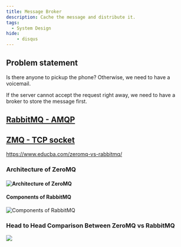 ```yaml
---
title: Message Broker
description: Cache the message and distribute it.
tags:
  - System Design
hide:
    - disqus
---
```


## Problem statement

Is there anyone to pickup the phone? Otherwise, we need to have a voicemail.

If the server cannot accept the request right away, we need to have a broker to store the message first.



## [RabbitMQ - AMQP](https://www.erlang-solutions.com/blog/an-introduction-to-rabbitmq-what-is-rabbitmq/)

## [ZMQ - TCP socket](http://wiki.zeromq.org/docs:introduction)

https://www.educba.com/zeromq-vs-rabbitmq/

### Architecture of ZeroMQ

#### ![Architecture of ZeroMQ](https://cdn.educba.com/academy/wp-content/uploads/2020/02/Z-vs-R.png.webp)

#### Components of RabbitMQ

![Components of RabbitMQ](https://cdn.educba.com/academy/wp-content/uploads/2020/02/Z-vs-R-01.png.webp)

### Head to Head Comparison Between ZeroMQ vs RabbitMQ

![](https://cdn.educba.com/academy/wp-content/uploads/2020/02/ZeroMQ-vs-RabbitMQ.jpg.webp)

